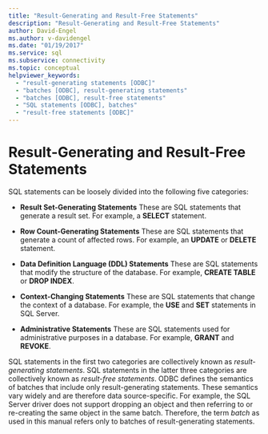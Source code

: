 ```yaml
---
title: "Result-Generating and Result-Free Statements"
description: "Result-Generating and Result-Free Statements"
author: David-Engel
ms.author: v-davidengel
ms.date: "01/19/2017"
ms.service: sql
ms.subservice: connectivity
ms.topic: conceptual
helpviewer_keywords:
  - "result-generating statements [ODBC]"
  - "batches [ODBC], result-generating statements"
  - "batches [ODBC], result-free statements"
  - "SQL statements [ODBC], batches"
  - "result-free statements [ODBC]"
---
```

# Result-Generating and Result-Free Statements
SQL statements can be loosely divided into the following five categories:  
  
-   **Result Set-Generating Statements** These are SQL statements that generate a result set. For example, a **SELECT** statement.  
  
-   **Row Count-Generating Statements** These are SQL statements that generate a count of affected rows. For example, an **UPDATE** or **DELETE** statement.  
  
-   **Data Definition Language (DDL) Statements** These are SQL statements that modify the structure of the database. For example, **CREATE TABLE** or **DROP INDEX**.  
  
-   **Context-Changing Statements** These are SQL statements that change the context of a database. For example, the **USE** and **SET** statements in SQL Server.  
  
-   **Administrative Statements** These are SQL statements used for administrative purposes in a database. For example, **GRANT** and **REVOKE**.  
  
 SQL statements in the first two categories are collectively known as *result-generating statements*. SQL statements in the latter three categories are collectively known as *result-free statements*. ODBC defines the semantics of batches that include only result-generating statements. These semantics vary widely and are therefore data source-specific. For example, the SQL Server driver does not support dropping an object and then referring to or re-creating the same object in the same batch. Therefore, the term *batch* as used in this manual refers only to batches of result-generating statements.
